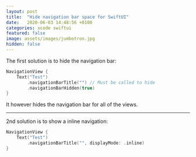 ```yaml
---
layout: post
title:  "Hide navigation bar space for SwiftUI"
date:   2020-06-03 14:48:56 +0100
categories: xcode swiftui
featured: false
image: assets/images/jumbotron.jpg
hidden: false
---
```


The first solution is to hide the navigation bar:

```swift
NavigationView {
    Text("Test")
        .navigationBarTitle("") // Must be called to hide
        .navigationBarHidden(true)
}
```

It however hides the navigation bar for all of the views. 

---

2nd solution is to show a inline navigation:

```swift
NavigationView {
    Text("Test")
        .navigationBarTitle("", displayMode: .inline)
}
```